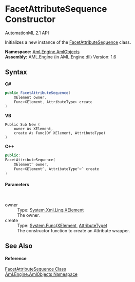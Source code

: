 # FacetAttributeSequence Constructor 
AutomationML 2.1 API 

Initializes a new instance of the <a href="T_Aml_Engine_AmlObjects_FacetAttributeSequence">FacetAttributeSequence</a> class.

**Namespace:**&nbsp;<a href="N_Aml_Engine_AmlObjects">Aml.Engine.AmlObjects</a><br />**Assembly:**&nbsp;AML.Engine (in AML.Engine.dll) Version: 1.6

## Syntax

**C#**<br />
``` C#
public FacetAttributeSequence(
	XElement owner,
	Func<XElement, AttributeType> create
)
```

**VB**<br />
``` VB
Public Sub New ( 
	owner As XElement,
	create As Func(Of XElement, AttributeType)
)
```

**C++**<br />
``` C++
public:
FacetAttributeSequence(
	XElement^ owner, 
	Func<XElement^, AttributeType^>^ create
)
```


#### Parameters
&nbsp;<dl><dt>owner</dt><dd>Type: <a href="https://docs.microsoft.com/dotnet/api/system.xml.linq.xelement" target="_parent" rel="noopener noreferrer">System.Xml.Linq.XElement</a><br />The owner.</dd><dt>create</dt><dd>Type: <a href="https://docs.microsoft.com/dotnet/api/system.func-2" target="_parent" rel="noopener noreferrer">System.Func</a>(<a href="https://docs.microsoft.com/dotnet/api/system.xml.linq.xelement" target="_parent" rel="noopener noreferrer">XElement</a>, <a href="T_Aml_Engine_CAEX_AttributeType">AttributeType</a>)<br />The constructor function to create an Attribute wrapper.</dd></dl>

## See Also


#### Reference
<a href="T_Aml_Engine_AmlObjects_FacetAttributeSequence">FacetAttributeSequence Class</a><br /><a href="N_Aml_Engine_AmlObjects">Aml.Engine.AmlObjects Namespace</a><br />